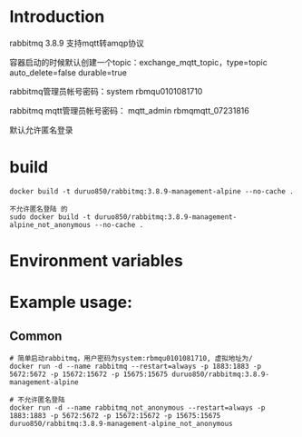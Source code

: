 # Introduction

rabbitmq 3.8.9  支持mqtt转amqp协议

容器启动的时候默认创建一个topic：exchange_mqtt_topic，type=topic auto_delete=false durable=true

rabbitmq管理员帐号密码：system rbmqu0101081710

rabbitmq mqtt管理员帐号密码： mqtt_admin rbmqmqtt_07231816

默认允许匿名登录

# build

    docker build -t duruo850/rabbitmq:3.8.9-management-alpine --no-cache .
    
    不允许匿名登陆 的
    sudo docker build -t duruo850/rabbitmq:3.8.9-management-alpine_not_anonymous --no-cache .


# Environment variables


# Example usage: 

## Common

    # 简单启动rabbitmq，用户密码为system:rbmqu0101081710, 虚拟地址为/
    docker run -d --name rabbitmq --restart=always -p 1883:1883 -p 5672:5672 -p 15672:15672 -p 15675:15675 duruo850/rabbitmq:3.8.9-management-alpine
    
    # 不允许匿名登陆
    docker run -d --name rabbitmq_not_anonymous --restart=always -p 1883:1883 -p 5672:5672 -p 15672:15672 -p 15675:15675 duruo850/rabbitmq:3.8.9-management-alpine_not_anonymous
